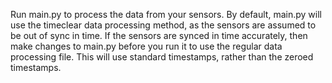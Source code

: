 Run main.py to process the data from your sensors.
By default, main.py will use the timeclear data processing method, as the sensors are assumed to be out of sync in time.
If the sensors are synced in time accurately, then make changes to main.py before you run it to use the regular data processing file.
This will use standard timestamps, rather than the zeroed timestamps.

